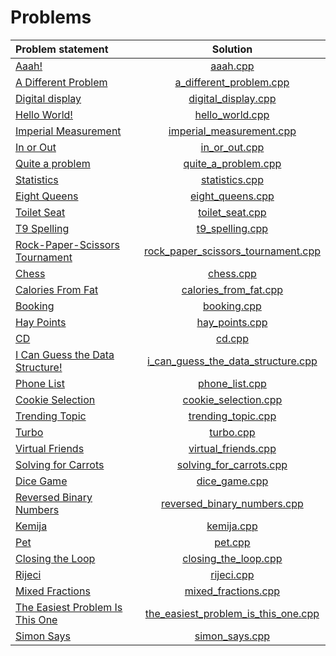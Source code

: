 # Problems

|          Problem statement          |                Solution                 |
|:------------------------------------|:---------------------------------------:|
| [Aaah!][]                           | [aaah.cpp][]                            |
| [A Different Problem][]             | [a_different_problem.cpp][]             |
| [Digital display][]                 | [digital_display.cpp][]                 |
| [Hello World!][]                    | [hello_world.cpp][]                     |
| [Imperial Measurement][]            | [imperial_measurement.cpp][]            |
| [In or Out][]                       | [in_or_out.cpp][]                       |
| [Quite a problem][]                 | [quite_a_problem.cpp][]                 |
| [Statistics][]                      | [statistics.cpp][]                      |
| [Eight Queens][]                    | [eight_queens.cpp][]                    |
| [Toilet Seat][]                     | [toilet_seat.cpp][]                     |
| [T9 Spelling][]                     | [t9_spelling.cpp][]                     |
| [Rock-Paper-Scissors Tournament][]  | [rock_paper_scissors_tournament.cpp][]  |
| [Chess][]                           | [chess.cpp][]                           |
| [Calories From Fat][]               | [calories_from_fat.cpp][]               |
| [Booking][]                         | [booking.cpp][]                         |
| [Hay Points][]                      | [hay_points.cpp][]                      |
| [CD][]                              | [cd.cpp][]                              |
| [I Can Guess the Data Structure!][] | [i_can_guess_the_data_structure.cpp][]  |
| [Phone List][]                      | [phone_list.cpp][]                      |
| [Cookie Selection][]                | [cookie_selection.cpp][]                |
| [Trending Topic][]                  | [trending_topic.cpp][]                  |
| [Turbo][]                           | [turbo.cpp][]                           |
| [Virtual Friends][]                 | [virtual_friends.cpp][]                 |
| [Solving for Carrots][]             | [solving_for_carrots.cpp][]             |
| [Dice Game][]                       | [dice_game.cpp][]                       |
| [Reversed Binary Numbers][]         | [reversed_binary_numbers.cpp][]         |
| [Kemija][]                          | [kemija.cpp][]                          |
| [Pet][]                             | [pet.cpp][]                             |
| [Closing the Loop][]                | [closing_the_loop.cpp][]                |
| [Rijeci][]                          | [rijeci.cpp][]                          |
| [Mixed Fractions][]                 | [mixed_fractions.cpp][]                 |
| [The Easiest Problem Is This One][] | [the_easiest_problem_is_this_one.cpp][] |
| [Simon Says][]                      | [simon_says.cpp][]                      |

[Aaah!]:                           https://open.kattis.com/problems/aaah
[A Different Problem]:             https://open.kattis.com/problems/different
[Digital display]:                 https://open.kattis.com/problems/display
[Hello World!]:                    https://open.kattis.com/problems/hello
[Imperial Measurement]:            https://open.kattis.com/problems/measurement
[In or Out]:                       https://open.kattis.com/problems/mandelbrot
[Quite a problem]:                 https://open.kattis.com/problems/quiteaproblem
[Statistics]:                      https://open.kattis.com/problems/statistics
[Eight Queens]:                    https://open.kattis.com/problems/8queens
[Toilet Seat]:                     https://open.kattis.com/problems/toilet
[T9 Spelling]:                     https://open.kattis.com/problems/t9spelling
[Rock-Paper-Scissors Tournament]:  https://open.kattis.com/problems/rockpaperscissors
[Chess]:                           https://open.kattis.com/problems/chess
[Calories From Fat]:               https://open.kattis.com/problems/calories
[Booking]:                         https://open.kattis.com/problems/booking
[Hay Points]:                      https://open.kattis.com/problems/haypoints
[CD]:                              https://open.kattis.com/problems/cd
[I Can Guess the Data Structure!]: https://open.kattis.com/problems/guessthedatastructure
[Phone List]:                      https://open.kattis.com/problems/phonelist
[Cookie Selection]:                https://open.kattis.com/problems/cookieselection
[Trending Topic]:                  https://open.kattis.com/problems/trendingtopic
[Turbo]:                           https://open.kattis.com/problems/turbo
[Virtual Friends]:                 https://open.kattis.com/problems/virtualfriends
[Solving for Carrots]:             https://open.kattis.com/problems/carrots
[Dice Game]:                       https://open.kattis.com/problems/dicegame
[Reversed Binary Numbers]:         https://open.kattis.com/problems/reversebinary
[Kemija]:                          https://open.kattis.com/problems/kemija08
[Pet]:                             https://open.kattis.com/problems/pet
[Closing the Loop]:                https://open.kattis.com/problems/closingtheloop
[Rijeci]:                          https://open.kattis.com/problems/rijeci
[Mixed Fractions]:                 https://open.kattis.com/problems/mixedfractions
[The Easiest Problem Is This One]: https://open.kattis.com/problems/easiest
[Simon Says]:                      https://open.kattis.com/problems/simon

[aaah.cpp]:                            aaah.cpp
[a_different_problem.cpp]:             a_different_problem.cpp
[digital_display.cpp]:                 digital_display.cpp
[hello_world.cpp]:                     hello_world.cpp
[imperial_measurement.cpp]:            imperial_measurement.cpp
[in_or_out.cpp]:                       in_or_out.cpp
[quite_a_problem.cpp]:                 quite_a_problem.cpp
[statistics.cpp]:                      statistics.cpp
[eight_queens.cpp]:                    eight_queens.cpp
[toilet_seat.cpp]:                     toilet_seat.cpp
[t9_spelling.cpp]:                     t9_spelling.cpp
[rock_paper_scissors_tournament.cpp]:  rock_paper_scissors_tournament.cpp
[chess.cpp]:                           chess.cpp
[calories_from_fat.cpp]:               calories_from_fat.cpp
[booking.cpp]:                         booking.cpp
[hay_points.cpp]:                      hay_points.cpp
[cd.cpp]:                              cd.cpp
[i_can_guess_the_data_structure.cpp]:  i_can_guess_the_data_structure.cpp
[phone_list.cpp]:                      phone_list.cpp
[cookie_selection.cpp]:                cookie_selection.cpp
[trending_topic.cpp]:                  trending_topic.cpp
[turbo.cpp]:                           turbo.cpp
[virtual_friends.cpp]:                 virtual_friends.cpp
[solving_for_carrots.cpp]:             solving_for_carrots.cpp
[dice_game.cpp]:                       dice_game.cpp
[reversed_binary_numbers.cpp]:         reversed_binary_numbers.cpp
[kemija.cpp]:                          kemija.cpp
[pet.cpp]:                             pet.cpp
[closing_the_loop.cpp]:                closing_the_loop.cpp
[rijeci.cpp]:                          rijeci.cpp
[mixed_fractions.cpp]:                 mixed_fractions.cpp
[the_easiest_problem_is_this_one.cpp]: the_easiest_problem_is_this_one.cpp
[simon_says.cpp]:                      simon_says.cpp
